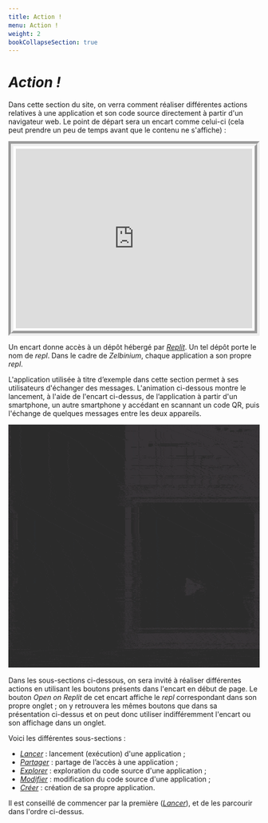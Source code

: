 ```yaml
---
title: Action !
menu: Action !
weight: 2
bookCollapseSection: true
---
```


# *Action !*

Dans cette section du site, on verra comment réaliser différentes actions relatives à une application et son code source directement à partir d'un navigateur web. Le point de départ sera un encart comme celui-ci (cela peut prendre un peu de temps avant que le contenu ne s'affiche) :

<div style="display: flex;">
<iframe style="margin: auto; border: groove 10px; padding: 5px;" src="https://replit.com/@Zelbinium/Messages?embed=true" width="500" height="360"></iframe>
</div>

Un encart donne accès à un dépôt hébergé par [*Replit*](../resources/replit/). Un tel dépôt porte le nom de *repl*. Dans le cadre de *Zelbinium*, chaque application a son propre *repl*.

L'application utilisée à titre d’exemple dans cette section permet à ses utilisateurs d'échanger des messages. L'animation ci-dessous montre le lancement, à l'aide de l'encart ci-dessus, de l’application à partir d'un smartphone, un autre smartphone y accédant en scannant un code QR, puis l'échange de quelques messages entre les deux appareils.

![](./DemoFR.gif)

Dans les sous-sections ci-dessous, on sera invité à réaliser différentes actions en utilisant les boutons présents dans l'encart en début de page. Le bouton *Open on Replit* de cet encart affiche le *repl* correspondant dans son propre onglet ; on y retrouvera les mêmes boutons que dans sa présentation ci-dessus et on peut donc utiliser indifféremment l'encart ou son affichage dans un onglet.

Voici les différentes sous-sections :

- [*Lancer*](./launch) : lancement (exécution) d'une application ;
- [*Partager*](./share) : partage de l’accès à une application ;
- [*Explorer*](./explore) : exploration du code source d'une application ;
- [*Modifier*](./modify) : modification du code source d'une application ;
- [*Créer*](./create) : création de sa propre application.

Il est conseillé de commencer par la première ([*Lancer*](./launch)), et de les parcourir dans l'ordre ci-dessus.
